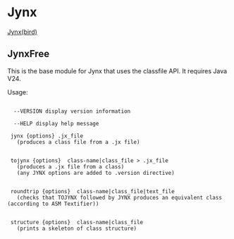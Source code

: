 # Jynx
[Jynx(bird)](https://en.wikipedia.org/wiki/Wryneck)


## JynxFree

This is the base module for Jynx that uses the classfile API.
It requires Java V24.

Usage:

```

  --VERSION display version information

  --HELP display help message

 jynx {options} .jx_file
   (produces a class file from a .jx file)


 tojynx {options}  class-name|class_file > .jx_file
   (produces a .jx file from a class)
   (any JYNX options are added to .version directive)


 roundtrip {options}  class-name|class_file|text_file
   (checks that TOJYNX followed by JYNX produces an equivalent class (according to ASM Textifier))


 structure {options}  class-name|class_file
   (prints a skeleton of class structure)

```
